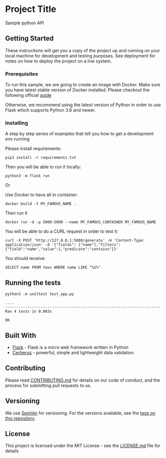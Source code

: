 # Project Title

Sample python API

## Getting Started

These instructions will get you a copy of the project up and running on your local machine for development and testing purposes. See deployment for notes on how to deploy the project on a live system.

### Prerequisites

To run this sample, we are going to create an image with Docker. Make sure you have latest stable version of Docker installed. Please checkout the following official [guide](https://docs.docker.com/engine/)

Otherwise, we recommend using the latest version of Python in order to use Flask which supports Python 3.6 and newer.


### Installing

A step by step series of examples that tell you how to get a development env running

Please install requirements:

```
pip3 install -r requirements.txt

```

Then you will be able to run it locally:
```
python3 -m flask run
```

Or

Use Docker to have all in container:
```
docker build -t MY_FAMOUS_NAME .
```
Then run it
```
docker run -d -p 5000:5000 --name MY_FAMOUS_CONTAINER MY_FAMOUS_NAME
```

You will be able to do a CURL request in order to test it:
```
curl -X POST 'http://127.0.0.1:5000/generate' -H 'Content-Type: application/json' -d '{"fields": ["name"],"filters":{"field":"name","value":1,"predicate":"contains"}}'
```
You should receive:
```
SELECT name FROM tows WHERE name LIKE "%1%"
```
## Running the tests

```
python3 -m unittest test_app.py
```
```
....
----------------------------------------------------------------------
Ran 4 tests in 0.003s

OK
```
## Built With

* [Flask](https://flask.palletsprojects.com/en/2.0.x/) - Flask is a micro web framework written in Python
* [Cerberus](https://docs.python-cerberus.org/en/stable/) - powerful, simple and lightweight data validation 

## Contributing

Please read [CONTRIBUTING.md](https://gist.github.com/PurpleBooth/b24679402957c63ec426) for details on our code of conduct, and the process for submitting pull requests to us.

## Versioning

We use [SemVer](http://semver.org/) for versioning. For the versions available, see the [tags on this repository](https://github.com/your/project/tags). 

## License

This project is licensed under the MIT License - see the [LICENSE.md](LICENSE.md) file for details
